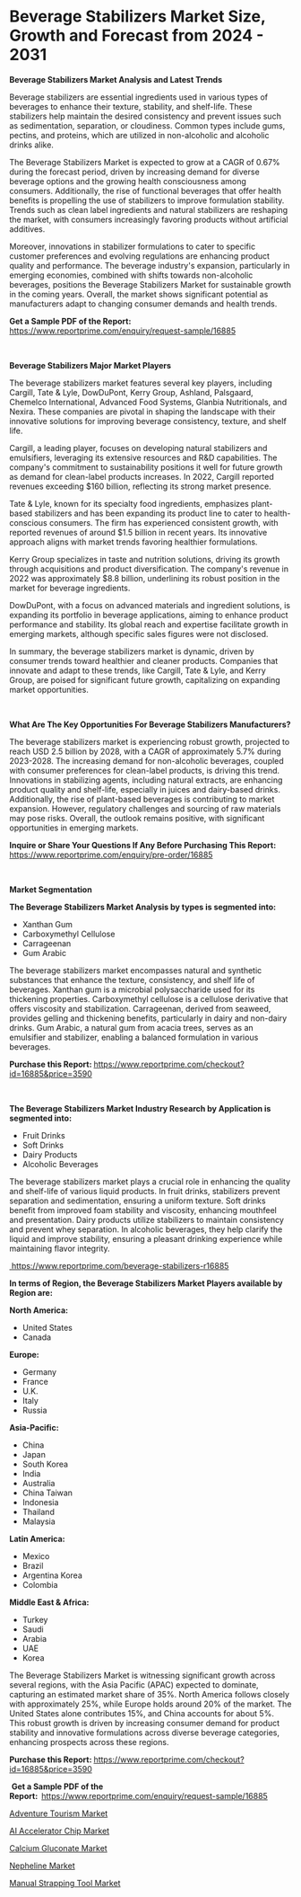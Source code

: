<p><h1>Beverage Stabilizers Market Size, Growth and Forecast from 2024 - 2031</h1></p><p><strong>Beverage Stabilizers Market Analysis and Latest Trends</strong></p>
<p><p>Beverage stabilizers are essential ingredients used in various types of beverages to enhance their texture, stability, and shelf-life. These stabilizers help maintain the desired consistency and prevent issues such as sedimentation, separation, or cloudiness. Common types include gums, pectins, and proteins, which are utilized in non-alcoholic and alcoholic drinks alike.</p><p>The Beverage Stabilizers Market is expected to grow at a CAGR of 0.67% during the forecast period, driven by increasing demand for diverse beverage options and the growing health consciousness among consumers. Additionally, the rise of functional beverages that offer health benefits is propelling the use of stabilizers to improve formulation stability. Trends such as clean label ingredients and natural stabilizers are reshaping the market, with consumers increasingly favoring products without artificial additives. </p><p>Moreover, innovations in stabilizer formulations to cater to specific customer preferences and evolving regulations are enhancing product quality and performance. The beverage industry's expansion, particularly in emerging economies, combined with shifts towards non-alcoholic beverages, positions the Beverage Stabilizers Market for sustainable growth in the coming years. Overall, the market shows significant potential as manufacturers adapt to changing consumer demands and health trends.</p></p>
<p><strong>Get a Sample PDF of the Report:&nbsp;</strong> <a href="https://www.reportprime.com/enquiry/request-sample/16885?utm_campaign=62&utm_medium=2&utm_source=Github&utm_content=ia&utm_term=19112024&utm_id=beverage-stabilizers">https://www.reportprime.com/enquiry/request-sample/16885</a></p>
<p>&nbsp;</p>
<p><strong>Beverage Stabilizers Major Market Players</strong></p>
<p><p>The beverage stabilizers market features several key players, including Cargill, Tate & Lyle, DowDuPont, Kerry Group, Ashland, Palsgaard, Chemelco International, Advanced Food Systems, Glanbia Nutritionals, and Nexira. These companies are pivotal in shaping the landscape with their innovative solutions for improving beverage consistency, texture, and shelf life.</p><p>Cargill, a leading player, focuses on developing natural stabilizers and emulsifiers, leveraging its extensive resources and R&D capabilities. The company's commitment to sustainability positions it well for future growth as demand for clean-label products increases. In 2022, Cargill reported revenues exceeding $160 billion, reflecting its strong market presence.</p><p>Tate & Lyle, known for its specialty food ingredients, emphasizes plant-based stabilizers and has been expanding its product line to cater to health-conscious consumers. The firm has experienced consistent growth, with reported revenues of around $1.5 billion in recent years. Its innovative approach aligns with market trends favoring healthier formulations.</p><p>Kerry Group specializes in taste and nutrition solutions, driving its growth through acquisitions and product diversification. The company's revenue in 2022 was approximately $8.8 billion, underlining its robust position in the market for beverage ingredients.</p><p>DowDuPont, with a focus on advanced materials and ingredient solutions, is expanding its portfolio in beverage applications, aiming to enhance product performance and stability. Its global reach and expertise facilitate growth in emerging markets, although specific sales figures were not disclosed.</p><p>In summary, the beverage stabilizers market is dynamic, driven by consumer trends toward healthier and cleaner products. Companies that innovate and adapt to these trends, like Cargill, Tate & Lyle, and Kerry Group, are poised for significant future growth, capitalizing on expanding market opportunities.</p></p>
<p>&nbsp;</p>
<p><strong>What Are The Key Opportunities For Beverage Stabilizers Manufacturers?</strong></p>
<p><p>The beverage stabilizers market is experiencing robust growth, projected to reach USD 2.5 billion by 2028, with a CAGR of approximately 5.7% during 2023-2028. The increasing demand for non-alcoholic beverages, coupled with consumer preferences for clean-label products, is driving this trend. Innovations in stabilizing agents, including natural extracts, are enhancing product quality and shelf-life, especially in juices and dairy-based drinks. Additionally, the rise of plant-based beverages is contributing to market expansion. However, regulatory challenges and sourcing of raw materials may pose risks. Overall, the outlook remains positive, with significant opportunities in emerging markets.</p></p>
<p><strong>Inquire or Share Your Questions If Any Before Purchasing This Report:</strong> <a href="https://www.reportprime.com/enquiry/pre-order/16885?utm_campaign=62&utm_medium=2&utm_source=Github&utm_content=ia&utm_term=19112024&utm_id=beverage-stabilizers">https://www.reportprime.com/enquiry/pre-order/16885</a></p>
<p>&nbsp;</p>
<p><strong>Market Segmentation</strong></p>
<p><strong>The Beverage Stabilizers Market Analysis by types is segmented into:</strong></p>
<p><ul><li>Xanthan Gum</li><li>Carboxymethyl Cellulose</li><li>Carrageenan</li><li>Gum Arabic</li></ul></p>
<p><p>The beverage stabilizers market encompasses natural and synthetic substances that enhance the texture, consistency, and shelf life of beverages. Xanthan gum is a microbial polysaccharide used for its thickening properties. Carboxymethyl cellulose is a cellulose derivative that offers viscosity and stabilization. Carrageenan, derived from seaweed, provides gelling and thickening benefits, particularly in dairy and non-dairy drinks. Gum Arabic, a natural gum from acacia trees, serves as an emulsifier and stabilizer, enabling a balanced formulation in various beverages.</p></p>
<p><strong>Purchase this Report:&nbsp;</strong><a href="https://www.reportprime.com/checkout?id=16885&price=3590&utm_campaign=62&utm_medium=2&utm_source=Github&utm_content=ia&utm_term=19112024&utm_id=beverage-stabilizers">https://www.reportprime.com/checkout?id=16885&price=3590</a></p>
<p>&nbsp;</p>
<p><strong>The Beverage Stabilizers Market Industry Research by Application is segmented into:</strong></p>
<p><ul><li>Fruit Drinks</li><li>Soft Drinks</li><li>Dairy Products</li><li>Alcoholic Beverages</li></ul></p>
<p><p>The beverage stabilizers market plays a crucial role in enhancing the quality and shelf-life of various liquid products. In fruit drinks, stabilizers prevent separation and sedimentation, ensuring a uniform texture. Soft drinks benefit from improved foam stability and viscosity, enhancing mouthfeel and presentation. Dairy products utilize stabilizers to maintain consistency and prevent whey separation. In alcoholic beverages, they help clarify the liquid and improve stability, ensuring a pleasant drinking experience while maintaining flavor integrity.</p></p>
<p><a href="https://www.reportprime.com/beverage-stabilizers-r16885?utm_campaign=62&utm_medium=2&utm_source=Github&utm_content=ia&utm_term=19112024&utm_id=beverage-stabilizers">&nbsp;https://www.reportprime.com/beverage-stabilizers-r16885</a></p>
<p><strong>In terms of Region, the Beverage Stabilizers Market Players available by Region are:</strong></p>
<p>
    <p> <strong> North America: </strong>
        <ul>
            <li>United States</li>
            <li>Canada</li>
        </ul>
        </p> 
    <p> <strong> Europe: </strong>
        <ul>
            <li>Germany</li>
            <li>France</li>
            <li>U.K.</li>
            <li>Italy</li>
            <li>Russia</li>
        </ul>
        </p> 
    <p> <strong> Asia-Pacific: </strong>
        <ul>
            <li>China</li>
            <li>Japan</li>
            <li>South Korea</li>
            <li>India</li>
            <li>Australia</li>
            <li>China Taiwan</li>
            <li>Indonesia</li>
            <li>Thailand</li>
            <li>Malaysia</li>
        </ul>
        </p> 
    <p> <strong> Latin America: </strong>
        <ul>
            <li>Mexico</li>
            <li>Brazil</li>
            <li>Argentina Korea</li>
            <li>Colombia</li>
        </ul>
        </p> 
    <p> <strong> Middle East & Africa: </strong>
        <ul>
            <li>Turkey</li>
            <li>Saudi</li>
            <li>Arabia</li>
            <li>UAE</li>
            <li>Korea</li>
        </ul>
    </p>
    </p>
<p><p>The Beverage Stabilizers Market is witnessing significant growth across several regions, with the Asia Pacific (APAC) expected to dominate, capturing an estimated market share of 35%. North America follows closely with approximately 25%, while Europe holds around 20% of the market. The United States alone contributes 15%, and China accounts for about 5%. This robust growth is driven by increasing consumer demand for product stability and innovative formulations across diverse beverage categories, enhancing prospects across these regions.</p></p>
<p><strong>Purchase this Report: </strong><a href="https://www.reportprime.com/checkout?id=16885&price=3590&utm_campaign=62&utm_medium=2&utm_source=Github&utm_content=ia&utm_term=19112024&utm_id=beverage-stabilizers">https://www.reportprime.com/checkout?id=16885&price=3590</a></p>
<p>&nbsp;<strong>Get a Sample PDF of the Report:&nbsp;&nbsp;</strong><a href="https://www.reportprime.com/enquiry/request-sample/16885?utm_campaign=62&utm_medium=2&utm_source=Github&utm_content=ia&utm_term=19112024&utm_id=beverage-stabilizers">https://www.reportprime.com/enquiry/request-sample/16885</a></p>
<p><strong></strong></p>
<p><p><a href="https://www.linkedin.com/pulse/global-adventure-tourism-market-sector2024-2031-metrics-t3bwe?utm_campaign=62&utm_medium=2&utm_source=Github&utm_content=ia&utm_term=19112024&utm_id=beverage-stabilizers">Adventure Tourism Market</a></p><p><a href="https://issuu.com/reportprime-2/docs/ai-accelerator-chip-market-size-203_fabdfa08e027c2?utm_campaign=62&utm_medium=2&utm_source=Github&utm_content=ia&utm_term=19112024&utm_id=beverage-stabilizers">AI Accelerator Chip Market</a></p><p><a href="https://github.com/hgf64gh/Market-Research-Report-List-1/blob/main/calcium-gluconate-market.md?utm_campaign=62&utm_medium=2&utm_source=Github&utm_content=ia&utm_term=19112024&utm_id=beverage-stabilizers">Calcium Gluconate Market</a></p><p><a href="https://github.com/SanjidaMahmud54/Market-Research-Report-List-1/blob/main/nepheline-market.md?utm_campaign=62&utm_medium=2&utm_source=Github&utm_content=ia&utm_term=19112024&utm_id=beverage-stabilizers">Nepheline Market</a></p><p><a href="https://www.linkedin.com/pulse/manual-strapping-tool-market-strategic-insights-product-evolution-kf4re?utm_campaign=62&utm_medium=2&utm_source=Github&utm_content=ia&utm_term=19112024&utm_id=beverage-stabilizers">Manual Strapping Tool Market</a></p></p>